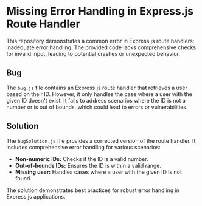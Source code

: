 # Missing Error Handling in Express.js Route Handler

This repository demonstrates a common error in Express.js route handlers: inadequate error handling. The provided code lacks comprehensive checks for invalid input, leading to potential crashes or unexpected behavior.

## Bug

The `bug.js` file contains an Express.js route handler that retrieves a user based on their ID. However, it only handles the case where a user with the given ID doesn't exist. It fails to address scenarios where the ID is not a number or is out of bounds, which could lead to errors or vulnerabilities.

## Solution

The `bugSolution.js` file provides a corrected version of the route handler.  It includes comprehensive error handling for various scenarios:

* **Non-numeric IDs:** Checks if the ID is a valid number.
* **Out-of-bounds IDs:** Ensures the ID is within a valid range.
* **Missing user:** Handles cases where a user with the given ID is not found.

The solution demonstrates best practices for robust error handling in Express.js applications.